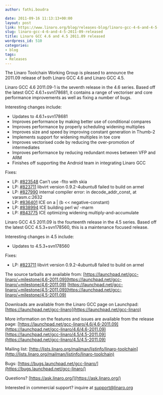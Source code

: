 ```yaml
---
author: fathi.boudra

date: 2011-09-16 11:13:13+00:00
layout: post
link: https://www.linaro.org/blog/releases-blog/linaro-gcc-4-6-and-4-5-2011-09-released/
slug: linaro-gcc-4-6-and-4-5-2011-09-released
title: Linaro GCC 4.6 and 4.5 2011.09 released
wordpress_id: 510
categories:
- blog
tags:
- Releases
---
```


The Linaro Toolchain Working Group is pleased to announce the 2011.09 release of both Linaro GCC 4.6 and Linaro GCC 4.5.

Linaro GCC 4.6 2011.09-1 is the seventh release in the 4.6 series.  Based off the latest GCC 4.6.1+svn178681, it contains a range of vectoriser and core performance improvements as well as fixing a number of bugs.

Interesting changes include:
* Updates to 4.6.1+svn178681
* Improves performance by making better use of conditional compares
* Improves performance by properly scheduling widening multiplies
* Improves size and speed by improving constant generation in Thumb-2
* Implements support for widening multiples in toe core
* Improves vectorised code by reducing the over-promotion of intermediates
* Improves performance by reducing redundant moves between VFP and ARM
* Finishes off supporting the Android team in integrating Linaro GCC

Fixes:
* LP: [#823548](http://bugs.launchpad.net/bugs/823548) Can't use -flto with skia
* LP: [#823711](http://bugs.launchpad.net/bugs/823711) libvirt version 0.9.2-4ubuntu8 failed to build on armel
* LP: [#827990](http://bugs.launchpad.net/bugs/827990) internal compiler error: in decode_addr_const, at varasm.c:2632
* LP: [#836401](http://bugs.launchpad.net/bugs/836401) ICE on a | (b << negative-constant)
* LP: [#838994](http://bugs.launchpad.net/bugs/838994) ICE building perl w/ -marm
* LP: [#843775](http://bugs.launchpad.net/bugs/843775) ICE optimizing widening multiply-and-accumulate

Linaro GCC 4.5 2011.09 is the fourteenth release in the 4.5 series. Based off the latest GCC 4.5.3+svn178560, this is a maintenance focused release.

Interesting changes in 4.5 include:
* Updates to 4.5.3+svn178560

Fixes:
* LP: [#823711](/bugs/823711) libvirt version 0.9.2-4ubuntu8 failed to build on armel

The source tarballs are available from:
[https://launchpad.net/gcc-linaro/+milestone/4.6-2011.09](https://launchpad.net/gcc-linaro/+milestone/4.6-2011.09)
[https://launchpad.net/gcc-linaro/+milestone/4.5-2011.09](https://launchpad.net/gcc-linaro/+milestone/4.5-2011.09)

Downloads are available from the Linaro GCC page on Launchpad:
[https://launchpad.net/gcc-linaro](https://launchpad.net/gcc-linaro)

More information on the features and issues are available from the release page:
[https://launchpad.net/gcc-linaro/4.6/4.6-2011.09](https://launchpad.net/gcc-linaro/4.6/4.6-2011.09)
[https://launchpad.net/gcc-linaro/4.5/4.5-2011.09](https://launchpad.net/gcc-linaro/4.5/4.5-2011.09)

Mailing list:  [http://lists.linaro.org/mailman/listinfo/linaro-toolchain](http://lists.linaro.org/mailman/listinfo/linaro-toolchain)

Bugs:  [https://bugs.launchpad.net/gcc-linaro/](https://bugs.launchpad.net/gcc-linaro/)

Questions?  [https://ask.linaro.org/](https://ask.linaro.org/)

Interested in commercial support?  inquire at support@linaro.org
